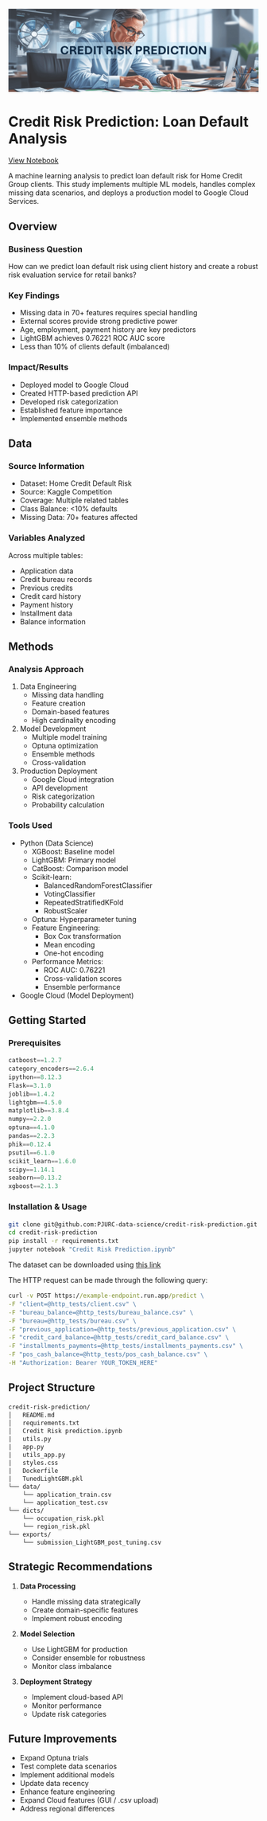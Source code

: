 ![banner](https://github.com/PJURC-data-science/credit-risk-prediction/blob/main/media/banner.png)

# Credit Risk Prediction: Loan Default Analysis
[View Notebook](https://github.com/PJURC-data-science/credit-risk-prediction/blob/main/Credit%20Risk%20Prediction.ipynb)

A machine learning analysis to predict loan default risk for Home Credit Group clients. This study implements multiple ML models, handles complex missing data scenarios, and deploys a production model to Google Cloud Services.

## Overview

### Business Question 
How can we predict loan default risk using client history and create a robust risk evaluation service for retail banks?

### Key Findings
- Missing data in 70+ features requires special handling
- External scores provide strong predictive power
- Age, employment, payment history are key predictors
- LightGBM achieves 0.76221 ROC AUC score
- Less than 10% of clients default (imbalanced)

### Impact/Results
- Deployed model to Google Cloud
- Created HTTP-based prediction API
- Developed risk categorization
- Established feature importance
- Implemented ensemble methods

## Data

### Source Information
- Dataset: Home Credit Default Risk
- Source: Kaggle Competition
- Coverage: Multiple related tables
- Class Balance: <10% defaults
- Missing Data: 70+ features affected

### Variables Analyzed
Across multiple tables:
- Application data
- Credit bureau records
- Previous credits
- Credit card history
- Payment history
- Installment data
- Balance information

## Methods

### Analysis Approach
1. Data Engineering
   - Missing data handling
   - Feature creation
   - Domain-based features
   - High cardinality encoding
2. Model Development
   - Multiple model training
   - Optuna optimization
   - Ensemble methods
   - Cross-validation
3. Production Deployment
   - Google Cloud integration
   - API development
   - Risk categorization
   - Probability calculation

### Tools Used
- Python (Data Science)
  - XGBoost: Baseline model
  - LightGBM: Primary model
  - CatBoost: Comparison model
  - Scikit-learn:
    - BalancedRandomForestClassifier
    - VotingClassifier
    - RepeatedStratifiedKFold
    - RobustScaler
  - Optuna: Hyperparameter tuning
  - Feature Engineering:
    - Box Cox transformation
    - Mean encoding
    - One-hot encoding
  - Performance Metrics:
    - ROC AUC: 0.76221
    - Cross-validation scores
    - Ensemble performance
- Google Cloud (Model Deployment)

## Getting Started

### Prerequisites
```python
catboost==1.2.7
category_encoders==2.6.4
ipython==8.12.3
Flask==3.1.0
joblib==1.4.2
lightgbm==4.5.0
matplotlib==3.8.4
numpy==2.2.0
optuna==4.1.0
pandas==2.2.3
phik==0.12.4
psutil==6.1.0
scikit_learn==1.6.0
scipy==1.14.1
seaborn==0.13.2
xgboost==2.1.3
```

### Installation & Usage
```bash
git clone git@github.com:PJURC-data-science/credit-risk-prediction.git
cd credit-risk-prediction
pip install -r requirements.txt
jupyter notebook "Credit Risk Prediction.ipynb"
```

The dataset can be downloaded using [this link](https://storage.googleapis.com/341-home-credit-default/home-credit-default-risk.zip)

The HTTP request can be made through the following query:
```cmd
curl -v POST https://example-endpoint.run.app/predict \
-F "client=@http_tests/client.csv" \
-F "bureau_balance=@http_tests/bureau_balance.csv" \
-F "bureau=@http_tests/bureau.csv" \
-F "previous_application=@http_tests/previous_application.csv" \
-F "credit_card_balance=@http_tests/credit_card_balance.csv" \
-F "installments_payments=@http_tests/installments_payments.csv" \
-F "pos_cash_balance=@http_tests/pos_cash_balance.csv" \
-H "Authorization: Bearer YOUR_TOKEN_HERE"
```

## Project Structure
```
credit-risk-prediction/
│   README.md
│   requirements.txt
│   Credit Risk prediction.ipynb
|   utils.py
|   app.py
|   utils_app.py
|   styles.css
|   Dockerfile
|   TunedLightGBM.pkl
└── data/
    └── application_train.csv
    └── application_test.csv
└── dicts/
    └── occupation_risk.pkl
    └── region_risk.pkl
└── exports/
    └── submission_LightGBM_post_tuning.csv
```

## Strategic Recommendations
1. **Data Processing**
   - Handle missing data strategically
   - Create domain-specific features
   - Implement robust encoding

2. **Model Selection**
   - Use LightGBM for production
   - Consider ensemble for robustness
   - Monitor class imbalance

3. **Deployment Strategy**
   - Implement cloud-based API
   - Monitor performance
   - Update risk categories

## Future Improvements
- Expand Optuna trials
- Test complete data scenarios
- Implement additional models
- Update data recency
- Enhance feature engineering
- Expand Cloud features (GUI / .csv upload)
- Address regional differences